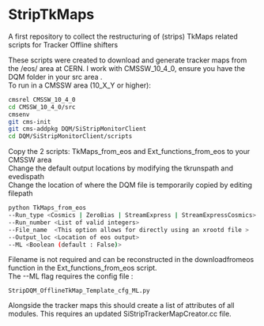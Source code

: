 # StripTkMaps
A first repository to collect the restructuring of (strips) TkMaps related scripts for Tracker Offline shifters </br>

These scripts were created to download and generate tracker maps from the /eos/ area at CERN. 
I work with CMSSW_10_4_0, ensure you have the DQM folder in your src area . <br/>
To run in a CMSSW area (10_X_Y or higher):

```bash
cmsrel CMSSW_10_4_0
cd CMSSW_10_4_0/src
cmsenv
git cms-init
git cms-addpkg DQM/SiStripMonitorClient
cd DQM/SiStripMonitorClient/scripts
```
Copy the 2 scripts: TkMaps_from_eos and Ext_functions_from_eos to your CMSSW area </br>
Change the default output locations by modifying the tkrunspath and evedispath </br>
Change the location of where the DQM file is temporarily copied by editing filepath </br>
```bash
python TkMaps_from_eos 
--Run_type <Cosmics | ZeroBias | StreamExpress | StreamExpressCosmics> 
--Run_number <List of valid integers> 
--File_name  <This option allows for directly using an xrootd file >
--Output_loc <Location of eos output>
--ML <Boolean (default : False)>
```
Filename is not required and can be reconstructed in the downloadfromeos function in the Ext_functions_from_eos script. <br/>
The --ML flag requires the config file : 
```
StripDQM_OfflineTkMap_Template_cfg_ML.py
```
Alongside the tracker maps this should create a list of attributes of all modules.
This requires an updated SiStripTrackerMapCreator.cc file.

